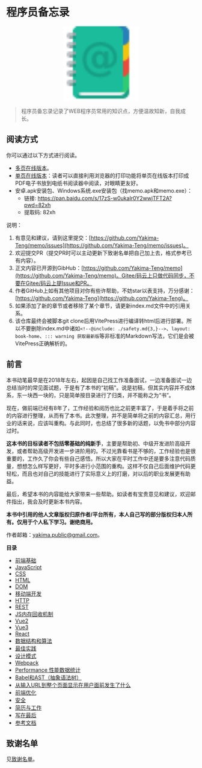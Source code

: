 # 程序员备忘录

<div align="center" style="display: flex;align-items: center;justify-content: center;gap:8px;">
  <img style="width:200px;" src="https://github.com/Yakima-Teng/memo/raw/master/attachments/logo.svg">
</div>

> 程序员备忘录记录了WEB程序员常用的知识点，方便温故知新，自我成长。

## 阅读方式

你可以通过以下方式进行阅读。

- [多页在线版本](https://www.orzzone.com/writings)。
- [单页在线版本](https://www.orzzone.com/frontend)：读者可以直接利用浏览器的打印功能将单页在线版本打印成PDF电子书放到电纸书阅读器中阅读，对眼睛更友好。
- 安卓.apk安装包、Windows系统.exe安装包（找memo.apk和memo.exe）：
  - 链接: https://pan.baidu.com/s/17zS-w0ukaIr0Y2wwjTFT2A?pwd=82xh
  - 提取码: 82xh

说明：

1. 有意见和建议，请到这里提交：[https://github.com/Yakima-Teng/memo/issues](https://github.com/Yakima-Teng/memo/issues)。
2. 欢迎提交PR（提交PR时可以主动更新下致谢名单把自己加上去，格式参考已有内容）。
3. 正文内容已开源到GibHub：[https://github.com/Yakima-Teng/memo](https://github.com/Yakima-Teng/memo)。Gitee/码云上只做代码同步，不要在Gitee/码云上提Issue和PR。
4. 作者GitHub上如有其他项目对你有些许帮助，不妨star以表支持，万分感谢：[https://github.com/Yakima-Teng](https://github.com/Yakima-Teng)。
5. 如果添加了新的章节或者移除了某个章节，请更新index.md文件中的引用关系。
6. 该仓库最终会被脚本git clone后用VitePress进行编译转html后进行部署。所以不要删除index.md中诸如`<!--@include: ./safety.md{3,}-->`、`layout: book-home`、`::: warning 获取最新版`等非标准的Markdown写法，它们是会被VitePress正确解析的。

## 前言

本书动笔最早是在2018年左右，起因是自己找工作准备面试，一边准备面试一边总结当时的常见面试题，于是有了本书的“初稿"。说是初稿，但其实内容并不成体系，东一块西一块的，只是简单按目录进行了归类，并不能称之为“书”。

现在，做前端已经有8年了，工作经验和阅历也比之前更丰富了，于是着手将之前的内容进行整理，从而有了本书。此次整理，并不是简单将之前的内容汇总，用行业的话来说，应该叫重构。与此同时，也总结了很多新的话题，以免书中部分内容过时。

**这本书的目标读者不包括零基础的纯新手**，主要是帮助初、中级开发进阶高级开发，或者帮助高级开发进一步进阶用的。不过光靠看书是不够的，工作经验也是很重要的，工作久了你会有些自己感悟。所以大家在平时工作中还是要多注意代码质量，想想怎么样写更好，平时多进行小范围的重构。这样不仅自己后面维护代码更轻松，而且也对自己的技能进行了实际意义上的打磨，对以后的职业发展更有助益。

最后，希望本书的内容能给大家带来一些帮助。如读者有宝贵意见和建议，欢迎邮件指出，我会及时更新本书内容。

**本书中引用的他人文章版权归原作者/平台所有，本人自己写的部分版权归本人所有。仅用于个人私下学习。谢绝商用。**

作者邮箱：[yakima.public@gmail.com](mailto:yakima.public@gmail.com?subject=github-memo)。

**目录**

- [前端基础](./base.md)
- [JavaScript](./javascript.md)
- [CSS](./css.md)
- [HTML](./html.md)
- [DOM](./dom.md)
- [移动端开发](./wap.md)
- [HTTP](./http.md)
- [REST](./rest.md)
- [JS内存回收机制](./garbage-collection.md)
- [Vue2](./vue2.md)
- [Vue3](./vue3.md)
- [React](./react.md)
- [数据结构和算法](./data-structure.md)
- [最佳实践](./best-practices.md)
- [设计模式](./design-patterns.md)
- [Webpack](./webpack.md)
- [Performance 性能数据统计](./performance.md)
- [Babel和AST（抽象语法树）](./babel.md)
- [从输入URL到整个页面显示在用户面前发生了什么](./page-load.md)
- [前端优化](./optimize.md)
- [安全](./safety.md)
- [简历与工作](./job.md)
- [写在最后](./last.md)
- [参考文档](./reference.md)

## 致谢名单

见[致谢名单](./thanks.md)。
